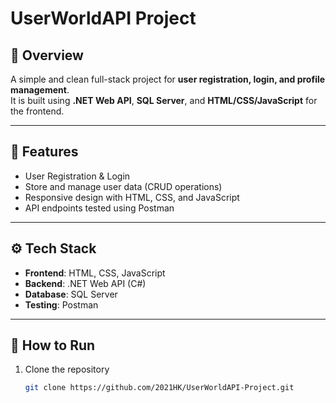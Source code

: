 # UserWorldAPI Project  

## 📌 Overview  
A simple and clean full-stack project for **user registration, login, and profile management**.  
It is built using **.NET Web API**, **SQL Server**, and **HTML/CSS/JavaScript** for the frontend.  

---

## 🎯 Features  
- User Registration & Login  
- Store and manage user data (CRUD operations)  
- Responsive design with HTML, CSS, and JavaScript  
- API endpoints tested using Postman  

---

## ⚙️ Tech Stack  
- **Frontend**: HTML, CSS, JavaScript  
- **Backend**: .NET Web API (C#)  
- **Database**: SQL Server  
- **Testing**: Postman  

---

## 🚀 How to Run  
1. Clone the repository  
   ```bash
   git clone https://github.com/2021HK/UserWorldAPI-Project.git
